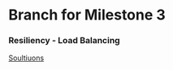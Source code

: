 # Branch for Milestone 3
### Resiliency - Load Balancing 


[Soultiuons](https://github.com/dd482IT/IT490/blob/MS3-Resiliency/R%26D.md)

